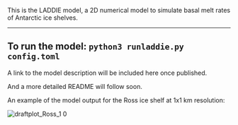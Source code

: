 This is the LADDIE model, a 2D numerical model to simulate basal melt rates of Antarctic ice shelves.

---
To run the model:
`python3 runladdie.py config.toml`
---



A link to the model description will be included here once published.

And a more detailed README will follow soon.

An example of the model output for the Ross ice shelf at 1x1 km resolution:

![draftplot_Ross_1 0](https://user-images.githubusercontent.com/45197956/202410553-1aaffc7f-0b56-444c-bd0d-2bd1473dcd85.png)
